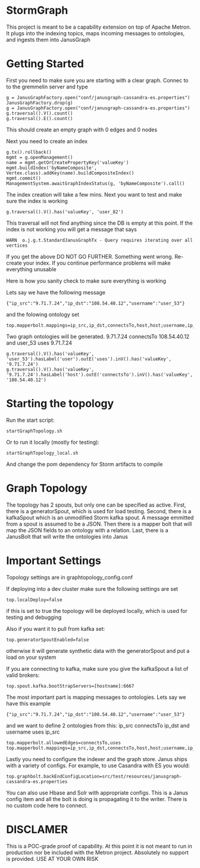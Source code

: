 # StormGraph
This project is meant to be a capability extension on top of Apache Metron.  It plugs into the indexing topics, maps incoming messages to ontologies, and ingests them into JanusGraph

# Getting Started

First you need to make sure you are starting with a clear graph.  Connec to to the gremmelin server and type

```
g = JanusGraphFactory.open("conf/janusgraph-cassandra-es.properties")
JanusGraphFactory.drop(g)
g = JanusGraphFactory.open("conf/janusgraph-cassandra-es.properties")
g.traversal().V().count()
g.traversal().E().count()
```
This should create an empty graph with 0 edges and 0 nodes

Next you need to create an index

```
g.tx().rollback()
mgmt = g.openManagement()
name = mgmt.getOrCreatePropertyKey('valueKey')
mgmt.buildIndex('byNameComposite', Vertex.class).addKey(name).buildCompositeIndex()
mgmt.commit()
ManagementSystem.awaitGraphIndexStatus(g, 'byNameComposite').call()
```

The index creation will take a few mins.  Next you want to test and make sure the index is working

```
g.traversal().V().has('valueKey', 'user_82')
```

This traversal will not find anything since the DB is empty at this point.  If the index is not working you will get a message that says

```
WARN  o.j.g.t.StandardJanusGraphTx - Query requires iterating over all vertices
```

If you get the above DO NOT GO FURTHER.  Something went wrong. Re-create your index.  If you continue performance problems will make everything unusable

Here is how you sanity check to make sure everything is working

Lets say we have the following message

```
{"ip_src":"9.71.7.24","ip_dst":"108.54.40.12","username":"user_53"}
```

and the folowing ontology set

```
top.mapperbolt.mappings=ip_src,ip_dst,connectsTo,host,host;username,ip_src,uses,user,host
```

Two graph ontologies will be generated.  9.71.7.24 connectsTo 108.54.40.12 and user_53 uses 9.71.7.24

```
g.traversal().V().has('valueKey', 'user_53').hasLabel('user').outE('uses').inV().has('valueKey', '9.71.7.24')
g.traversal().V().has('valueKey', '9.71.7.24').hasLabel('host').outE('connectsTo').inV().has('valueKey', '108.54.40.12')
```
# Starting the topology

Run the start script:
```
startGraphTopology.sh
```

Or to run it locally (mostly for testing):
```
startGraphTopology_local.sh
```
And change the pom dependency for Storm artifacts to compile

# Graph Topology

The topology has 2 spouts, but only one can be specified as active.  First, there is a generatorSpout, which is used for load testing.  Second, there is a kafkaSpout which is an unmodified Storm kafka spout.  A message emmitted from a spout is assumed to be a JSON.  Then there is a mapper bolt that will map the JSON fields to an ontology with a relation.  Last, there is a JanusBolt that will write the ontologies into Janus 


# Important Settings

Topology settings are in graphtopology_config.conf

If deploying into a dev cluster make sure the following settings are set

```
top.localDeploy=false
```
if this is set to true the topology will be deployed locally, which is used for testing and debugging

Also if you want it to pull from kafka set:

```
top.generatorSpoutEnabled=false
```
otherwise it will generate synthetic data with the generatorSpout and put a load on your system

If you are connecting to kafka, make sure you give the kafkaSpout a list of valid brokers:

```
top.spout.kafka.bootStrapServers=[hostname]:6667
```

The most important part is mapping messages to ontologies.  Lets say we have this example

```
{"ip_src":"9.71.7.24","ip_dst":"108.54.40.12","username":"user_53"}
```

and we want to define 2 ontologies from this: ip_src connectsTo ip_dst and username uses ip_src


```
top.mapperbolt.allowedEdges=connectsTo,uses
top.mapperbolt.mappings=ip_src,ip_dst,connectsTo,host,host;username,ip_src,uses,user,host
```

Lastly you need to configure the indexer and the graph store.  Janus ships with a variety of configs.  For example, to use Casandra with ES you would:

```
top.graphbolt.backEndConfigLocation=src/test/resources/janusgraph-cassandra-es.properties
```
You can also use Hbase and Solr with appropriate configs.  This is a Janus config item and all the bolt is doing is propagating it to the writer.  There is no custom code here to connect. 


# DISCLAMER

This is a POC-grade proof of capability.  At this point it is not meant to run in production nor be included with the Metron project.  Absolutely no support is provided. USE AT YOUR OWN RISK
